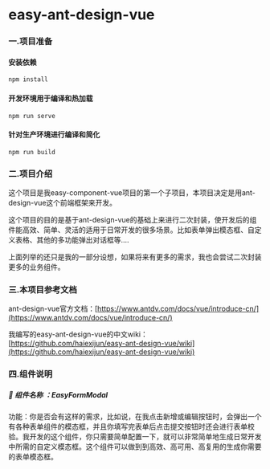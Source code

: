 # easy-ant-design-vue

### 一.项目准备

#### 安装依赖

```
npm install
```

#### 开发环境用于编译和热加载

```
npm run serve
```

#### 针对生产环境进行编译和简化

```
npm run build
```

### 二.项目介绍

这个项目是我easy-component-vue项目的第一个子项目，本项目决定是用ant-design-vue这个前端框架来开发。

这个项目的目的是基于ant-design-vue的基础上来进行二次封装，使开发后的组件能高效、简单、灵活的适用于日常开发的很多场景。比如表单弹出模态框、自定义表格、其他的多功能弹出对话框等....

上面列举的还只是我的一部分设想，如果将来有更多的需求，我也会尝试二次封装更多的业务组件。

### 三.本项目参考文档

ant-design-vue官方文档：[https://www.antdv.com/docs/vue/introduce-cn/](https://www.antdv.com/docs/vue/introduce-cn/)

我编写的easy-ant-design-vue的中文wiki：[https://github.com/haiexijun/easy-ant-design-vue/wiki](https://github.com/haiexijun/easy-ant-design-vue/wiki)

### 四.组件说明

##### 🚀️ 组件名称 ：EasyFormModal

功能：你是否会有这样的需求，比如说，在我点击新增或编辑按钮时，会弹出一个有各种表单组件的模态框，并且你填写完表单后点击提交按钮时还会进行表单校验。我开发的这个组件，你只需要简单配置一下，就可以非常简单地生成日常开发中所需的自定义模态框。这个组件可以做到到高效、高可用、高复用的生成你需要的表单模态框。
